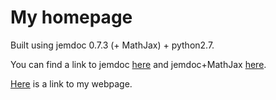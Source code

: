 # My homepage
Built using jemdoc 0.7.3 (+ MathJax) + python2.7.

You can find a link to jemdoc [here](http://jemdoc.jaboc.net/index.html) and jemdoc+MathJax [here](https://github.com/wsshin/jemdoc_mathjax).

[Here](https://nivedr.github.io/) is a link to my webpage.
